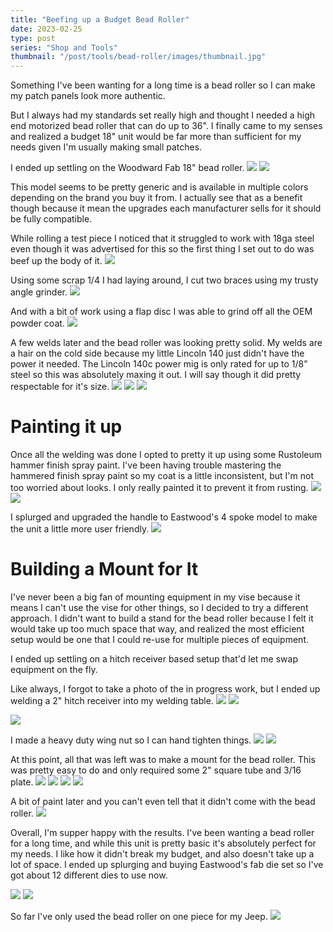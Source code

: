 ```yaml
---
title: "Beefing up a Budget Bead Roller"
date: 2023-02-25
type: post
series: "Shop and Tools"
thumbnail: "/post/tools/bead-roller/images/thumbnail.jpg"
---
```


Something I've been wanting for a long time is a bead roller so I can make my patch panels look more authentic.

But I always had my standards set really high and thought I needed a high end motorized bead roller that can do up to 36". I finally came to my senses and realized a budget 18" unit would be far more than sufficient for my needs given I'm usually making small patches.

I ended up settling on the Woodward Fab 18" bead roller.
![](images/1.jpg)
![](images/2.jpg)

This model seems to be pretty generic and is available in multiple colors depending on the brand you buy it from. I actually see that as a benefit though because it mean the upgrades each manufacturer sells for it should be fully compatible.

While rolling a test piece I noticed that it struggled to work with 18ga steel even though it was advertised for this so the first thing I set out to do was beef up the body of it.
![](images/3.jpg)

Using some scrap 1/4 I had laying around, I cut two braces using my trusty angle grinder.
![](images/4.jpg)

And with a bit of work using a flap disc I was able to grind off all the OEM powder coat.
![](images/5.jpg)

A few welds later and the bead roller was looking pretty solid. My welds are a hair on the cold side because my little Lincoln 140 just didn't have the power it needed. The Lincoln 140c power mig is only rated for up to 1/8" steel so this was absolutely maxing it out. I will say though it did pretty respectable for it's size.
![](images/6.jpg)
![](images/7.jpg)
![](images/8.jpg)

# Painting it up

Once all the welding was done I opted to pretty it up using some Rustoleum hammer finish spray paint. I've been having trouble mastering the hammered finish spray paint so my coat is a little inconsistent, but I'm not too worried about looks. I only really painted it to prevent it from rusting.
![](images/9.jpg)
![](images/10.jpg)

I splurged and upgraded the handle to Eastwood's 4 spoke model to make the unit a little more user friendly.
![](images/11.jpg)

# Building a Mount for It

I've never been a big fan of mounting equipment in my vise because it means I can't use the vise for other things, so I decided to try a different approach. I didn't want to build a stand for the bead roller because I felt it would take up too much space that way, and realized the most efficient setup would be one that I could re-use for multiple pieces of equipment.

I ended up settling on a hitch receiver based setup that'd let me swap equipment on the fly.

Like always, I forgot to take a photo of the in progress work, but I ended up welding a 2" hitch receiver into my welding table.
![](images/12.jpg)
![](images/13.jpg)

![](images/14.jpg)

I made a heavy duty wing nut so I can hand tighten things.
![](images/15.jpg)
![](images/16.jpg)

At this point, all that was left was to make a mount for the bead roller. This was pretty easy to do and only required some 2" square tube and 3/16 plate.
![](images/17.jpg)
![](images/18.jpg)
![](images/19.jpg)
![](images/20.jpg)

A bit of paint later and you can't even tell that it didn't come with the bead roller.
![](images/21.jpg)

Overall, I'm supper happy with the results. I've been wanting a bead roller for a long time, and while this unit is pretty basic it's absolutely perfect for my needs. I like how it didn't break my budget, and also doesn't take up a lot of space. I ended up splurging and buying Eastwood's fab die set so I've got about 12 different dies to use now.

![](images/22.jpg)
![](images/23.jpg)

So far I've only used the bead roller on one piece for my Jeep.
![](images/24.jpg)
